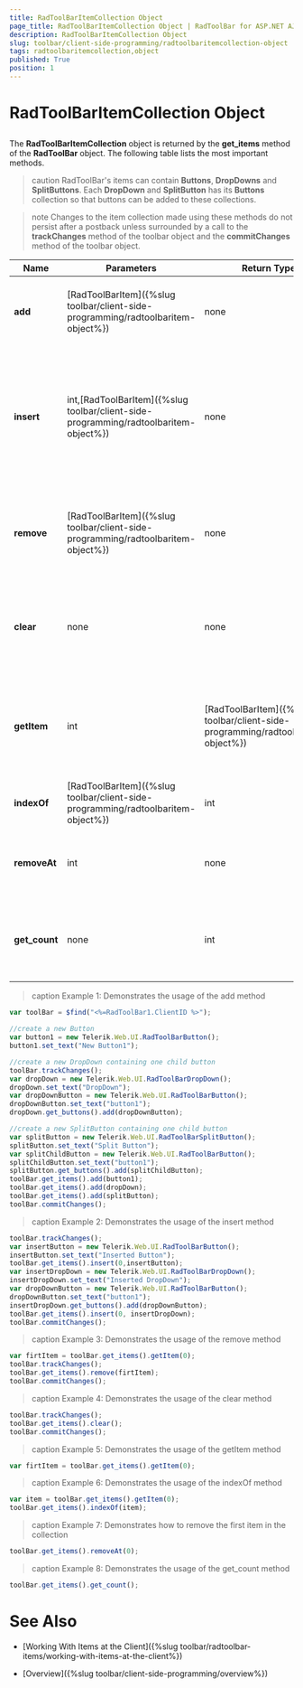 ```yaml
---
title: RadToolBarItemCollection Object
page_title: RadToolBarItemCollection Object | RadToolBar for ASP.NET AJAX Documentation
description: RadToolBarItemCollection Object
slug: toolbar/client-side-programming/radtoolbaritemcollection-object
tags: radtoolbaritemcollection,object
published: True
position: 1
---
```


# RadToolBarItemCollection Object


## 

The **RadToolBarItemCollection** object is returned by the **get_items** method of the **RadToolBar** object. The following table lists the most important methods.

>caution RadToolBar's items can contain **Buttons**, **DropDowns** and **SplitButtons**. Each **DropDown** and **SplitButton** has its **Buttons** collection so that buttons can be added to these collections.
>

>note Changes to the item collection made using these methods do not persist after a postback unless surrounded by a call to the **trackChanges** method of the toolbar object and the **commitChanges** method of the toolbar object.
>

| Name | Parameters | Return Type | Description |
| ------ | ------ | ------ | ------ |
| **add** |[RadToolBarItem]({%slug toolbar/client-side-programming/radtoolbaritem-object%})|none|Adds a child item to the collection. (see **Example 1**)|
|  **insert**  | int,[RadToolBarItem]({%slug toolbar/client-side-programming/radtoolbaritem-object%}) | none | Inserts the item into the collection at the position defined by the first (index) parameter. (see **Example 2**)|
|  **remove**  | [RadToolBarItem]({%slug toolbar/client-side-programming/radtoolbaritem-object%}) | none | Removes the specified item from the collection. (see **Example 3**)|
|  **clear**  | none | none | Clears the Items collection of all the child items it contains. (see **Example 4**)|
|  **getItem**  | int | [RadToolBarItem]({%slug toolbar/client-side-programming/radtoolbaritem-object%}) | Returns the item from the collection that resides at the specified index. (see **Example 5**)
|  **indexOf**  | [RadToolBarItem]({%slug toolbar/client-side-programming/radtoolbaritem-object%}) | int | Returns the index of an item. (see **Example 6**)|
|  **removeAt**  | int | none | Removes the item at the specified index. (see **Example 7**)|
|  **get_count**  | none | int | Returns the number of the items in the collection. (see **Example 8**)|

>caption Example 1: Demonstrates the usage of the add method
````JavaScript	
var toolBar = $find("<%=RadToolBar1.ClientID %>");

//create a new Button
var button1 = new Telerik.Web.UI.RadToolBarButton();
button1.set_text("New Button1");

//create a new DropDown containing one child button
toolBar.trackChanges();
var dropDown = new Telerik.Web.UI.RadToolBarDropDown();
dropDown.set_text("DropDown");
var dropDownButton = new Telerik.Web.UI.RadToolBarButton();
dropDownButton.set_text("button1");
dropDown.get_buttons().add(dropDownButton);

//create a new SplitButton containing one child button
var splitButton = new Telerik.Web.UI.RadToolBarSplitButton();
splitButton.set_text("Split Button");
var splitChildButton = new Telerik.Web.UI.RadToolBarButton();
splitChildButton.set_text("button1");
splitButton.get_buttons().add(splitChildButton);
toolBar.get_items().add(button1);
toolBar.get_items().add(dropDown);
toolBar.get_items().add(splitButton);
toolBar.commitChanges();				
````

>caption Example 2: Demonstrates the usage of the insert method
````JavaScript	
toolBar.trackChanges();
var insertButton = new Telerik.Web.UI.RadToolBarButton();
insertButton.set_text("Inserted Button");
toolBar.get_items().insert(0,insertButton);
var insertDropDown = new Telerik.Web.UI.RadToolBarDropDown();
insertDropDown.set_text("Inserted DropDown");
var dropDownButton = new Telerik.Web.UI.RadToolBarButton();
dropDownButton.set_text("button1");
insertDropDown.get_buttons().add(dropDownButton);
toolBar.get_items().insert(0, insertDropDown);
toolBar.commitChanges();				
````

>caption Example 3: Demonstrates the usage of the remove method
````JavaScript	
var firtItem = toolBar.get_items().getItem(0);
toolBar.trackChanges();
toolBar.get_items().remove(firtItem);
toolBar.commitChanges();				
````

>caption Example 4: Demonstrates the usage of the clear method
````JavaScript	
toolBar.trackChanges();
toolBar.get_items().clear();
toolBar.commitChanges();				
````

>caption Example 5: Demonstrates the usage of the getItem method
````JavaScript	     
var firtItem = toolBar.get_items().getItem(0);				
````

>caption Example 6: Demonstrates the usage of the indexOf method
````JavaScript	
var item = toolBar.get_items().getItem(0);
toolBar.get_items().indexOf(item);				
````

>caption Example 7: Demonstrates how to remove the first item in the collection
````JavaScript	
toolBar.get_items().removeAt(0);				
````

>caption Example 8: Demonstrates the usage of the get_count method
````JavaScript	
toolBar.get_items().get_count();				
````



# See Also

 * [Working With Items at the Client]({%slug toolbar/radtoolbar-items/working-with-items-at-the-client%})

 * [Overview]({%slug toolbar/client-side-programming/overview%})
